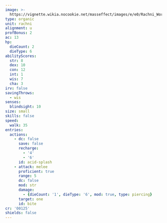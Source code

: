 ```yaml
---
image: >-
  https://vignette.wikia.nocookie.net/masseffect/images/e/e0/Rachni_Worker.png/revision/latest?cb=20100824223955
type: organic
unit: rachni
alignment: u
profBonus: 2
ac: 13
hp:
  dieCount: 2
  dieType: 6
abilityScores:
  str: 8
  dex: 10
  con: 12
  int: 1
  wis: 7
  cha: 3
irv: false
savingThrows:
  - wis
senses:
  blindsight: 10
size: small
skills: false
speed:
  walk: 35
entries:
  actions:
    - dc: false
      save: false
      recharge:
        - '4'
        - '6'
      id: acid-splash
    - attack: melee
      proficient: true
      range: 5
      dc: false
      mod: str
      damage:
        - {dieCount: '1', dieType: '6', mod: true, type: piercing}
      target: one
      id: bite
cr: '00125'
shields: false
---
```

